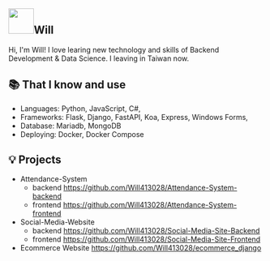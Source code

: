 ## <img width="50px" src="https://raw.githubusercontent.com/ms314006/ms314006/basic/resource/gqsm.png" />Will

Hi, I'm Will! I love learing new technology and skills of Backend Development & Data Science. I leaving in Taiwan now.

## 📚 That I know and use
- Languages: Python, JavaScript, C#, 
- Frameworks: Flask, Django, FastAPI, Koa, Express, Windows Forms, 
- Database: Mariadb, MongoDB
- Deploying: Docker, Docker Compose

## 💡 Projects
- Attendance-System 
  - backend https://github.com/Will413028/Attendance-System-backend
  - frontend https://github.com/Will413028/Attendance-System-frontend
- Social-Media-Website
  - backend https://github.com/Will413028/Social-Media-Site-Backend
  - frontend https://github.com/Will413028/Social-Media-Site-Frontend
- Ecommerce Website https://github.com/Will413028/ecommerce_django
